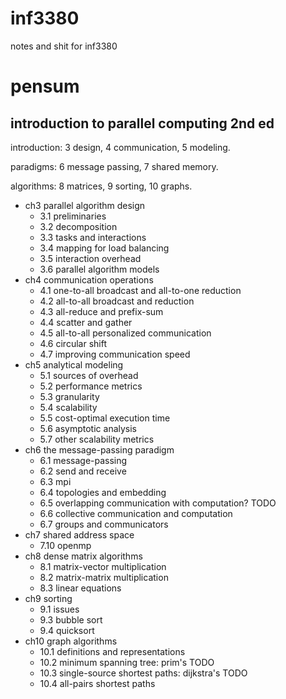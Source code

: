 inf3380
=======
notes and shit for inf3380

pensum
======
introduction to parallel computing 2nd ed
-----------------------------------------
introduction: 3 design, 4 communication, 5 modeling.

paradigms: 6 message passing, 7 shared memory.

algorithms: 8 matrices, 9 sorting, 10 graphs.

* ch3 parallel algorithm design
  * 3.1 preliminaries
  * 3.2 decomposition
  * 3.3 tasks and interactions
  * 3.4 mapping for load balancing
  * 3.5 interaction overhead
  * 3.6 parallel algorithm models
* ch4 communication operations
  * 4.1 one-to-all broadcast and all-to-one reduction
  * 4.2 all-to-all broadcast and reduction
  * 4.3 all-reduce and prefix-sum
  * 4.4 scatter and gather
  * 4.5 all-to-all personalized communication
  * 4.6 circular shift
  * 4.7 improving communication speed
* ch5 analytical modeling
  * 5.1 sources of overhead
  * 5.2 performance metrics
  * 5.3 granularity
  * 5.4 scalability
  * 5.5 cost-optimal execution time
  * 5.6 asymptotic analysis
  * 5.7 other scalability metrics
* ch6 the message-passing paradigm
  * 6.1 message-passing
  * 6.2 send and receive
  * 6.3 mpi
  * 6.4 topologies and embedding
  * 6.5 overlapping communication with computation? TODO
  * 6.6 collective communication and computation
  * 6.7 groups and communicators
* ch7 shared address space
  * 7.10 openmp
* ch8 dense matrix algorithms
  * 8.1 matrix-vector multiplication
  * 8.2 matrix-matrix multiplication
  * 8.3 linear equations
* ch9 sorting
  * 9.1 issues
  * 9.3 bubble sort
  * 9.4 quicksort
* ch10 graph algorithms
  * 10.1 definitions and representations
  * 10.2 minimum spanning tree: prim's TODO
  * 10.3 single-source shortest paths: dijkstra's TODO
  * 10.4 all-pairs shortest paths

